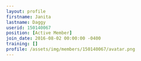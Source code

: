 ```yaml
---
layout: profile
firstname: Janita
lastname: Daggy
userid: 150140067
position: [Active Member]
join_date: 2016-08-02 00:00:00 -0400
training: []
profile: /assets/img/members/150140067/avatar.png
---
```

